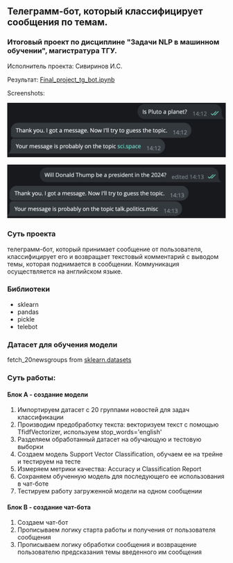 ## Телеграмм-бот, который классифицирует сообщения по темам.

### Итоговый проект по дисциплине "Задачи NLP в машинном обучении", магистратура ТГУ. 

Исполнитель проекта: Сивиринов И.С.

Результат: [Final_project_tg_bot.ipynb](Final_project_tg_bot.ipynb)

Screenshots:

![](img/pluto.png)

![](img/donald.png)

### Суть проекта

телеграмм-бот, который принимает сообщение от пользователя, классифицирует его и возвращает текстовый комментарий с выводом темы, которая поднимается в сообщении. Коммуникация осуществляется на английском языке. 

### Библиотеки

- sklearn
- pandas
- pickle
- telebot

### Датасет для обучения модели 

fetch_20newsgroups from [sklearn.datasets](https://scikit-learn.org/stable/modules/generated/sklearn.datasets.fetch_20newsgroups.html)

### Суть работы:

#### Блок А - создание модели

1. Импортируем датасет с 20 группами новостей для задач классификации
2. Производим предобработку текста: векторизуем текст с помощью TfidfVectorizer, используем stop_words='english'
3. Разделяем обработанный датасет на обучающую и тестовую выборки
4. Создаем модель Support Vector Classification, обучаем ее на трейне и тестируем на тесте
5. Измеряем метрики качества: Accuracy и Classification Report
6. Сохраняем обученную модель для последующего ее использования в чат-боте
7. Тестируем работу загруженной модели на одном сообщении

####  Блок В - создание чат-бота

1. Создаем чат-бот
2. Прописываем логику старта работы и получения от пользователя сообщения
3. Прописываем логику обработки сообщения и возвращение пользователю предсказания темы введенного им сообщения


